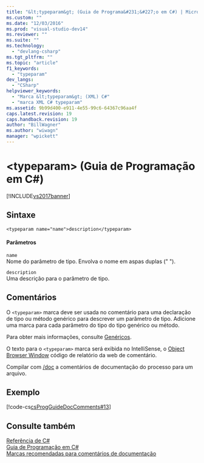 ```yaml
---
title: "&lt;typeparam&gt; (Guia de Programa&#231;&#227;o em C#) | Microsoft Docs"
ms.custom: ""
ms.date: "12/03/2016"
ms.prod: "visual-studio-dev14"
ms.reviewer: ""
ms.suite: ""
ms.technology: 
  - "devlang-csharp"
ms.tgt_pltfrm: ""
ms.topic: "article"
f1_keywords: 
  - "typeparam"
dev_langs: 
  - "CSharp"
helpviewer_keywords: 
  - "Marca &lt;typeparam&gt; (XML) C#"
  - "marca XML C# typeparam"
ms.assetid: 9b99d400-e911-4e55-99c6-64367c96aa4f
caps.latest.revision: 19
caps.handback.revision: 19
author: "BillWagner"
ms.author: "wiwagn"
manager: "wpickett"
---
```

# &lt;typeparam&gt; (Guia de Programa&#231;&#227;o em C#)
[!INCLUDE[vs2017banner](../../../csharp/includes/vs2017banner.md)]

## Sintaxe  
  
```  
<typeparam name="name">description</typeparam>  
```  
  
#### Parâmetros  
 `name`  
 Nome do parâmetro de tipo.  Envolva o nome em aspas duplas \(" "\).  
  
 `description`  
 Uma descrição para o parâmetro de tipo.  
  
## Comentários  
 O `<typeparam>` marca deve ser usada no comentário para uma declaração de tipo ou método genérico para descrever um parâmetro de tipo.  Adicione uma marca para cada parâmetro do tipo do tipo genérico ou método.  
  
 Para obter mais informações, consulte [Genéricos](../../../visual-basic/reference/command-line-compiler/index.md).  
  
 O texto para o `<typeparam>` marca será exibida no IntelliSense, o [Object Browser Window](http://msdn.microsoft.com/pt-br/3c7f1673-1f0d-41b1-94ca-a3dcfcb82cda) código de relatório da web de comentário.  
  
 Compilar com  [\/doc](../../../csharp/language-reference/compiler-options/doc-compiler-option.md) a comentários de documentação do processo para um arquivo.  
  
## Exemplo  
 [!code-cs[csProgGuideDocComments#13](../../../csharp/programming-guide/xmldoc/codesnippet/CSharp/typeparam_1.cs)]  
  
## Consulte também  
 [Referência de C\#](../../../csharp/language-reference/index.md)   
 [Guia de Programação em C\#](../../../csharp/programming-guide/index.md)   
 [Marcas recomendadas para comentários de documentação](../../../csharp/programming-guide/xmldoc/recommended-tags-for-documentation-comments.md)